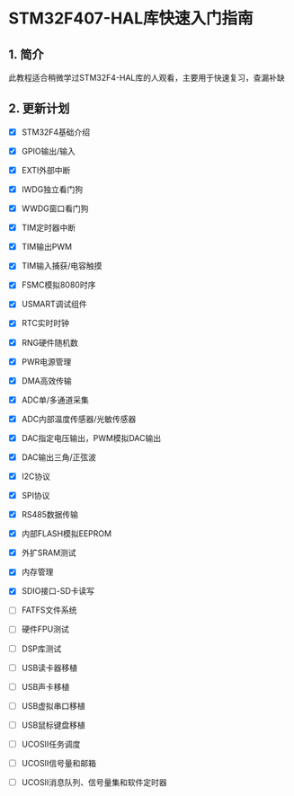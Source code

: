 # STM32F407-HAL库快速入门指南

## 1. 简介

此教程适合稍微学过STM32F4-HAL库的人观看，主要用于快速复习，查漏补缺

## 2. 更新计划

- [x] STM32F4基础介绍

- [x] GPIO输出/输入

- [x] EXTI外部中断

- [x] IWDG独立看门狗

- [x] WWDG窗口看门狗

- [x] TIM定时器中断

- [x] TIM输出PWM

- [x] TIM输入捕获/电容触摸

- [x] FSMC模拟8080时序

- [x] USMART调试组件

- [x] RTC实时时钟

- [x] RNG硬件随机数

- [x] PWR电源管理

- [x] DMA高效传输

- [x] ADC单/多通道采集

- [x] ADC内部温度传感器/光敏传感器

- [x] DAC指定电压输出，PWM模拟DAC输出

- [x] DAC输出三角/正弦波

- [x] I2C协议

- [x] SPI协议

- [x] RS485数据传输

- [x] 内部FLASH模拟EEPROM

- [x] 外扩SRAM测试

- [x] 内存管理

- [x] SDIO接口-SD卡读写

- [ ] FATFS文件系统

- [ ] 硬件FPU测试

- [ ] DSP库测试

- [ ] USB读卡器移植

- [ ] USB声卡移植

- [ ] USB虚拟串口移植

- [ ] USB鼠标键盘移植

- [ ] UCOSII任务调度

- [ ] UCOSII信号量和邮箱

- [ ] UCOSII消息队列、信号量集和软件定时器
